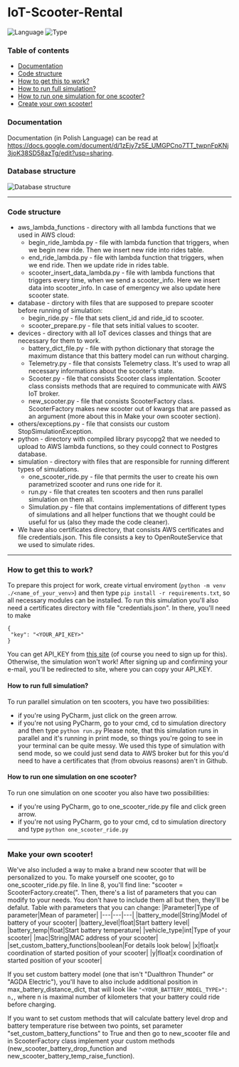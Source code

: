 # IoT-Scooter-Rental
![Language](https://img.shields.io/badge/Language-Python-blue) ![Type](https://img.shields.io/badge/Type-Backend-gray)

### Table of contents
* [Documentation](#documentation)
* [Code structure](#code-structure)
* [How to get this to work?](#how-to-get-this-to-work)
 * [How to run full simulation?](#how-to-run-full-simulation)
 * [How to run one simulation for one scooter?](#how-to-run-one-simulation-for-one-scooter)
* [Create your own scooter!](#make-your-own-scooter)

### Documentation
Documentation (in Polish Language) can be read at https://docs.google.com/document/d/1zEjy7z5E_UMGPCno7TT_twpnFpKNj3joK38SD58azTg/edit?usp=sharing.

### Database structure
![Database structure](https://imgur.com/PoW3ih9.png)

---

### Code structure
* aws_lambda_functions - directory with all lambda functions that we used in AWS cloud:
  * begin_ride_lambda.py - file with lambda function that triggers, when we begin new ride. Then we insert new ride into rides table.
  * end_ride_lambda.py - file with lambda function that triggers, when we end ride. Then we update ride in rides table.
  * scooter_insert_data_lambda.py - file with lambda functions that triggers every time, when we send a scooter_info. Here we insert data into scooter_info. In case of emergency we also update here scooter state.
* database - dirctory with files that are supposed to prepare scooter before running of simulation:
  * begin_ride.py - file that sets client_id and ride_id to scooter.
  * scooter_prepare.py - file that sets initial values to scooter.
* devices - directory with all IoT devices classes and things that are necessary for them to work.
  * battery_dict_file.py - file with python dictionary that storage the maximum distance that this battery model can run without charging.
  * Telemetry.py - file that consists Telemetry class. It's used to wrap all necessary informations about the scooter's state.
  * Scooter.py - file that consists Scooter class implentation. Scooter class consists methods that are required to communicate with AWS IoT broker.
  * new_scooter.py - file that consists ScooterFactory class. ScooterFactory makes new scooter out of kwargs that are passed as an argument (more about this in Make your own scooter section).
* others/exceptions.py - file that consists our custom StopSimulationException.
* python - directory with compiled library psycopg2 that we needed to upload to AWS lambda functions, so they could connect to Postgres database.
* simulation - directory with files that are responsible for running different types of simulations.
  * one_scooter_ride.py - file that permits the user to create his own parametrized scooter and runs one ride for it.
  * run.py - file that creates ten scooters and then runs parallel simulation on them all.
  * Simulation.py - file that contains implementations of different types of simulations and all helper functions that we thought could be useful for us (also they made the code cleaner).
* We have also certificates directory, that consists AWS certificates and file credentials.json. This file consists a key to OpenRouteService that we used to simulate rides.
  
---

### How to get this to work?
To prepare this project for work, create virtual enviroment (`python -m venv ./<name_of_your_venv>`) and then type `pip install -r requirements.txt`, so all necessary modules can be installed.
To run this simulation you'll also need a certificates directory with file "credentials.json". In there, you'll need to make
```
{
 "key": "<YOUR_API_KEY>" 
}
```
You can get API_KEY from [this site](https://openrouteservice.org/plans/) (of course you need to sign up for this). Otherwise, the simulation won't work! After signing up and confirming your e-mail, you'll be redirected to site, where you can copy your API_KEY.

#### How to run full simulation?
To run parallel simulation on ten scooters, you have two possibilities:
* if you're using PyCharm, just click on the green arrow.
* if you're not using PyCharm, go to your cmd, cd to simulation directory and then type `python run.py`
Please note, that this simulation runs in parallel and it's running in print mode, so things you're going to see in your terminal can be quite messy. We used this type of simulation with send mode, so we could just send data to AWS broker but for this you'd need to have a certificates that (from obvoius reasons) aren't in Github.


#### How to run one simulation on one scooter?
To run one simulation on one scooter you also have two possibilities:
* if you're using PyCharm, go to one_scooter_ride.py file and click green arrow.
* if you're not using PyCharm, go to your cmd, cd to simulation directory and type `python one_scooter_ride.py`

---

### Make your own scooter!
We've also included a way to make a brand new scooter that will be personalized to you. To make yourself one scooter, go to one_scooter_ride.py file. In line 8, you'll find line: "scooter = ScooterFactory.create(". Then, there's a list of parameters that you can modify to your needs. You don't have to include them all but then, they'll be defalut. Table with parameters that you can change:
|Parameter|Type of parameter|Mean of parameter|
|---|---|---|
|battery_model|String|Model of battery of your scooter|
|battery_level|float|Start battery level|
|battery_temp|float|Start battery temperature|
|vehicle_type|int|Type of your scooter|
|mac|String|MAC address of your scooter|
|set_custom_battery_functions|boolean|For details look below|
|x|float|x coordination of started position of your scooter|
|y|float|x coordination of started position of your scooter|

If you set custom battery model (one that isn't "Dualthron Thunder" or "AGDA Electric"), you'll have to also include additional position in max_battery_distance_dict, that will look like `"<YOUR_BATTERY_MODEL_TYPE>": n,`, where n is maximal number of kilometers that your battery could ride before charging.

If you want to set custom methods that will calculate battery level drop and battery temperature rise between two points, set parameter "set_custom_battery_functions" to True and then go to new_scooter file and in ScooterFactory class implement your custom methods (new_scooter_battery_drop_function and new_scooter_battery_temp_raise_function).
